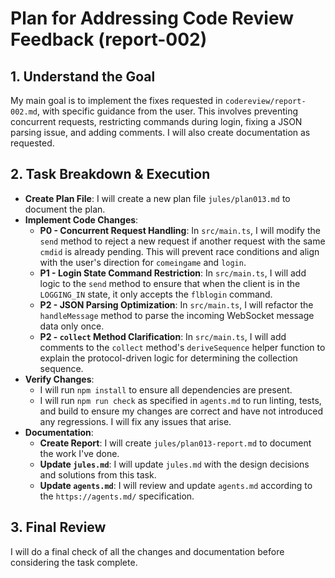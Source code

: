 # Plan for Addressing Code Review Feedback (report-002)

## 1. Understand the Goal

My main goal is to implement the fixes requested in `codereview/report-002.md`, with specific guidance from the user. This involves preventing concurrent requests, restricting commands during login, fixing a JSON parsing issue, and adding comments. I will also create documentation as requested.

## 2. Task Breakdown & Execution

*   **Create Plan File**: I will create a new plan file `jules/plan013.md` to document the plan.
*   **Implement Code Changes**:
    *   **P0 - Concurrent Request Handling**: In `src/main.ts`, I will modify the `send` method to reject a new request if another request with the same `cmdid` is already pending. This will prevent race conditions and align with the user's direction for `comeingame` and `login`.
    *   **P1 - Login State Command Restriction**: In `src/main.ts`, I will add logic to the `send` method to ensure that when the client is in the `LOGGING_IN` state, it only accepts the `flblogin` command.
    *   **P2 - JSON Parsing Optimization**: In `src/main.ts`, I will refactor the `handleMessage` method to parse the incoming WebSocket message data only once.
    *   **P2 - `collect` Method Clarification**: In `src/main.ts`, I will add comments to the `collect` method's `deriveSequence` helper function to explain the protocol-driven logic for determining the collection sequence.
*   **Verify Changes**:
    *   I will run `npm install` to ensure all dependencies are present.
    *   I will run `npm run check` as specified in `agents.md` to run linting, tests, and build to ensure my changes are correct and have not introduced any regressions. I will fix any issues that arise.
*   **Documentation**:
    *   **Create Report**: I will create `jules/plan013-report.md` to document the work I've done.
    *   **Update `jules.md`**: I will update `jules.md` with the design decisions and solutions from this task.
    *   **Update `agents.md`**: I will review and update `agents.md` according to the `https://agents.md/` specification.

## 3. Final Review

I will do a final check of all the changes and documentation before considering the task complete.
